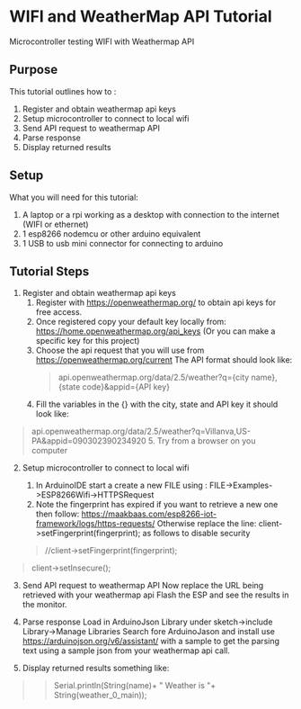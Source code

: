 # WIFI and WeatherMap API Tutorial #
Microcontroller testing WIFI with Weathermap API 
## Purpose ##
This tutorial outlines how to :
1. Register and obtain weathermap api keys
1. Setup microcontroller to connect to local wifi
1. Send API request to weathermap API
1. Parse response
1. Display returned results
## Setup ##
What you will need for this tutorial:
1. A laptop or a rpi working as a desktop  with connection to the internet (WIFI or ethernet)
1. 1 esp8266 nodemcu or other arduino equivalent
1. 1 USB to usb mini connector for connecting to arduino 

## Tutorial Steps
1. Register and obtain weathermap api keys
   1. Register with https://openweathermap.org/ to obtain api keys for free access.
   2. Once registered copy your  default key locally from: https://home.openweathermap.org/api_keys  (Or you can make a specific key for this project)
   3. Choose the api request that you will use from https://openweathermap.org/current The API format should look like:
         > api.openweathermap.org/data/2.5/weather?q={city name},{state code}&appid={API key}
   4. Fill the variables in the {} with the city, state and API key it should look like:
 > api.openweathermap.org/data/2.5/weather?q=Villanva,US-PA&appid=090302390234920  5. Try from a browser on you computer 
2. Setup microcontroller to connect to local wifi
   1. In ArduinoIDE start a create a new FILE using : FILE->Examples->ESP8266Wifi->HTTPSRequest
   2. Note the fingerprint has expired if you want to retrieve a new one then follow: https://maakbaas.com/esp8266-iot-framework/logs/https-requests/  Otherwise replace the line: client->setFingerprint(fingerprint); as follows to disable security
     
   > //client->setFingerprint(fingerprint);
  
  >  client->setInsecure();


3. Send API request to weathermap API
   Now replace the URL being retrieved with your weathermap api
   Flash the ESP and see the results in the monitor.
   
4. Parse response
   Load in ArduinoJson Library under sketch->include Library->Manage Libraries
   Search fore ArduinoJason and install
   use https://arduinojson.org/v6/assistant/ with a sample to get the parsing text using a sample json from your weathermap api call.

5. Display returned results
 something like:
 >> Serial.println(String(name)+ " Weather is "+ String(weather_0_main));
